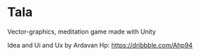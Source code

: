 # Tala
Vector-graphics, meditation game made with Unity

Idea and Ui and Ux by Ardavan Hp: https://dribbble.com/Ahp94
